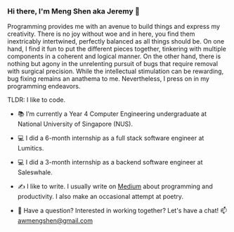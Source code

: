 ### Hi there, I'm Meng Shen aka Jeremy 👋

Programming provides me with an avenue to build things and express my creativity. There is no joy without woe and in here, you find them inextricably intertwined, perfectly balanced as all things should be. On one hand, I find it fun to put the different pieces together, tinkering with multiple components in a coherent and logical manner. On the other hand, there is nothing but agony in the unrelenting pursuit of bugs that require removal with surgical precision. While the intellectual stimulation can be rewarding, bug fixing remains an anathema to me. Nevertheless, I press on in my programming endeavors.

TLDR: I like to code.

- 📚 I’m currently a Year 4 Computer Engineering undergraduate at National University of Singapore (NUS).
- 💻 I did a 6-month internship as a full stack software engineer at Lumitics.
- 💻 I did a 3-month internship as a backend software engineer at Saleswhale.

- ✍ I like to write. 
I usually write on [Medium](https://medium.com/@jeremyinelysium) about programming and productivity. I also make an occasional attempt at poetry.

- 💬 Have a question? Interested in working together? Let's have a chat!
📫 awmengshen@gmail.com

